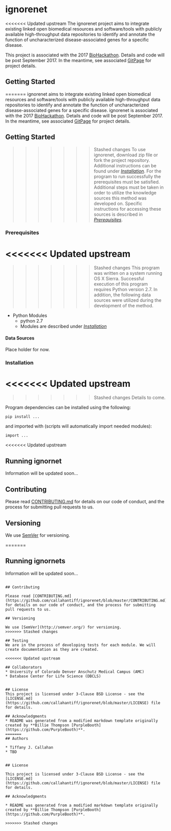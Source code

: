 # ignorenet
<<<<<<< Updated upstream
The ignorenet project aims to integrate existing linked open biomedical resources and software/tools with publicly available high-throughput data repositories to identify and annotate the function of uncharacterized disease-associated genes for a specific disease.

This project is associated with the 2017 [BioHackathon](http://2017.biohackathon.org/). Details and code will be post September 2017. In the meantime, see associated [GitPage](https://callahantiff.github.io/ignorenet/) for project details.


## Getting Started
=======
ignorenet aims to integrate existing linked open biomedical resources and software/tools with publicly available high-throughput data repositories to identify and annotate the function of uncharacterized disease-associated genes for a specific disease. ignorenet is associated with the 2017 [BioHackathon](http://2017.biohackathon.org/). Details and code will be post September 2017. In the meantime, see associated [GitPage](https://callahantiff.github.io/ignorenet/) for project details.


## Getting Started

>>>>>>> Stashed changes
To use ignorenet, download zip file or fork the project repository. Additional instructions can be found under [*Installation*](#installation). For the program to run successfully the prerequisites must be satisfied. Additional steps must be taken in order to utilize the knowledge sources this method was developed on. Specific instructions for accessing these sources is described in [*Prerequisites*](#prerequisites).


### Prerequisites
<<<<<<< Updated upstream
=======

>>>>>>> Stashed changes
This program was written on a system running OS X Sierra. Successful execution of this program requires Python version 2.7. In addition, the following data sources were utilized during the development of the method.

  * Python Modules
    * python 2.7
    * Modules are described under [*Installation*](#Installation)


#### Data Sources
Place holder for now.

### Installation
<<<<<<< Updated upstream
=======

>>>>>>> Stashed changes
Details to come.

Program dependencies can be installed using the following:

```
pip install ...
```

and imported with (scripts will automatically import needed modules):

```
import ...
```

<<<<<<< Updated upstream
## Running ignornet
Information will be updated soon...

## Contributing
Please read [CONTRIBUTING.md](https://github.com/callahantiff/ignorenet/blob/master/CONTRIBUTING.md) for details on our code of conduct, and the process for submitting pull requests to us.


## Versioning
We use [SemVer](http://semver.org/) for versioning.

=======
## Running ignornets
Information will be updated soon...
```

## Contributing

Please read [CONTRIBUTING.md](https://github.com/callahantiff/ignorenet/blob/master/CONTRIBUTING.md) for details on our code of conduct, and the process for submitting pull requests to us.

## Versioning

We use [SemVer](http://semver.org/) for versioning.
>>>>>>> Stashed changes

## Testing
We are in the process of developing tests for each module. We will create documentation as they are created.

<<<<<<< Updated upstream

## Collaborators
* University of Colorado Denver Anschutz Medical Campus (AMC)
* Database Center for Life Science (DBCLS)


## License
This project is licensed under 3-Clause BSD License - see the [LICENSE.md](https://github.com/callahantiff/ignorenet/blob/master/LICENSE) file for details.

## Acknowledgments
* README was generated from a modified markdown template originally created by **Billie Thompson [PurpleBooth](https://github.com/PurpleBooth)**.
=======
## Authors

* Tiffany J. Callahan
* TBD


## License

This project is licensed under 3-Clause BSD License - see the [LICENSE.md](https://github.com/callahantiff/ignorenet/blob/master/LICENSE) file for details.

## Acknowledgments

* README was generated from a modified markdown template originally created by **Billie Thompson [PurpleBooth](https://github.com/PurpleBooth)**.

>>>>>>> Stashed changes

